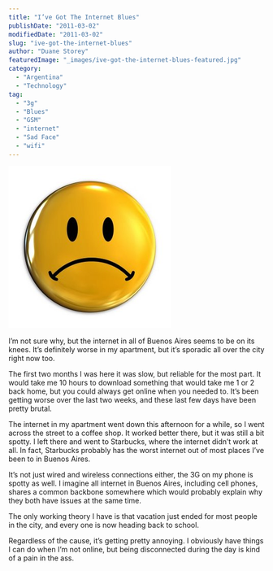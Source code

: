 ```yaml
---
title: "I’ve Got The Internet Blues"
publishDate: "2011-03-02"
modifiedDate: "2011-03-02"
slug: "ive-got-the-internet-blues"
author: "Duane Storey"
featuredImage: "_images/ive-got-the-internet-blues-featured.jpg"
category:
  - "Argentina"
  - "Technology"
tag:
  - "3g"
  - "Blues"
  - "GSM"
  - "internet"
  - "Sad Face"
  - "wifi"
---
```


[![](_images/ive-got-the-internet-blues-1.jpg "sad+face")](http://www.migratorynerd.com/wordpress/wp-content/uploads/2011/03/sad+face.jpg)

I’m not sure why, but the internet in all of Buenos Aires seems to be on its knees. It’s definitely worse in my apartment, but it’s sporadic all over the city right now too.

The first two months I was here it was slow, but reliable for the most part. It would take me 10 hours to download something that would take me 1 or 2 back home, but you could always get online when you needed to. It’s been getting worse over the last two weeks, and these last few days have been pretty brutal.

The internet in my apartment went down this afternoon for a while, so I went across the street to a coffee shop. It worked better there, but it was still a bit spotty. I left there and went to Starbucks, where the internet didn’t work at all. In fact, Starbucks probably has the worst internet out of most places I’ve been to in Buenos Aires.

It’s not just wired and wireless connections either, the 3G on my phone is spotty as well. I imagine all internet in Buenos Aires, including cell phones, shares a common backbone somewhere which would probably explain why they both have issues at the same time.

The only working theory I have is that vacation just ended for most people in the city, and every one is now heading back to school.

Regardless of the cause, it’s getting pretty annoying. I obviously have things I can do when I’m not online, but being disconnected during the day is kind of a pain in the ass.